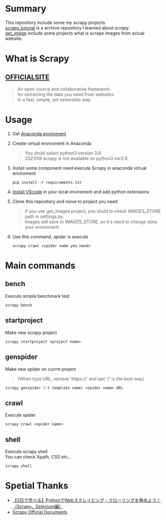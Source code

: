 # Summary
This repository include some my scrapy projects.<br>
[scrapy_tutorial](https://github.com/n20010/scrapy_projects/tree/main/scrapy_tutorial) is a archive repository I learned about scrapy.<br>
[get_image](https://github.com/n20010/scrapy_projects/tree/main/get_image) include some projects what is scrape images from actual website.<br>

# What is Scrapy
## [OFFICIALSITE](https://scrapy.org)
>An open source and collaborative framework<br> 
>for extracting the data you need from websites.<br>
>In a fast, simple, yet extensible way.<br>

# Usage
1. Get [Anaconda enviroment](https://www.anaconda.com/products/individual#Downloads)
2. Create virtual enviroment in Anaconda
    >You shuld select python3 version 3.8.<br>
    >2021/09 scrapy is not available on python3 ver3.9.
3. Install some component need execute Scrapy in anaconda virtual enviroment

    ```Terminal
    pip install -r requirements.txt
    ```
4. [Install VScode](https://azure.microsoft.com/ja-jp/products/visual-studio-code/) in your local enviroment and add python extensions
5. Clone this repository and move to project you need
    >If you use get_images project, you shuld to check IMAGES_STORE path in settings.py.<br>
    >Images will save to IMAGES_STORE, so it's need to chenge obey your enviroment.<br>
6. Use this command, spider is execute

    ```Terminal
    scrapy crawl <spider name you need>
    ```

# Main commands
  ## bench
  Execute simple benchmark test
  ```Terminal
  scrapy bench
  ```

  ## startproject
  Make new scrapy project
  ```Terminal
  scrapy startproject <project name>
  ```

  ## genspider
  Make new spider on currnt project<br>
  >(When type URL, remove 'https://' and last '/' is the best way)
  ```Terminal
  scrapy genspider (-t template name) <spider name> URL
  ```

  ## crawl
  Execute spider
  ```Terminal
  scrapy crawl <spider name>
  ```

  ## shell
  Execute scrapy shell<br>
  You can check Xpath, CSS etc...<br>
  ```Terminal
  scrapy shell
  ```
# Spetial Thanks
- [【3日で学べる】PythonでWebスクレイピング・クローリングを極めよう！（Scrapy、Selenium編）](https://www.udemy.com/course/python-web-scraping-with-scrapy/)
- [Scrapy Official Documents](https://docs.scrapy.org/en/latest/)
